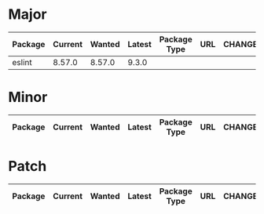 # Major
| Package | Current | Wanted | Latest | Package Type | URL | CHANGELOG |
|---|---|---|---|---|---|---|
| eslint | 8.57.0 | 8.57.0 | 9.3.0 |  |  |  |

# Minor
| Package | Current | Wanted | Latest | Package Type | URL | CHANGELOG |
|---|---|---|---|---|---|---|

# Patch
| Package | Current | Wanted | Latest | Package Type | URL | CHANGELOG |
|---|---|---|---|---|---|---|
